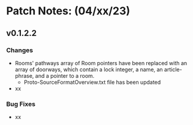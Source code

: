 # Patch Notes: (04/xx/23)

## v0.1.2.2

### Changes

- Rooms' pathways array of Room pointers have been replaced with an array of doorways, which contain a lock integer, a name, an article-phrase, and a pointer to a room.
  - Proto-SourceFormatOverview.txt file has been updated
- xx

### Bug Fixes

- xx
